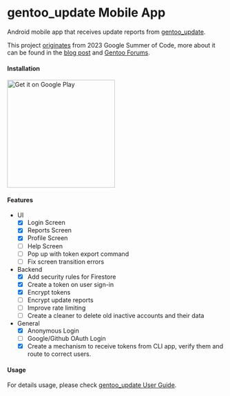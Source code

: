 # gentoo_update Mobile App

Android mobile app that receives update reports from [gentoo_update](https://github.com/Lab-Brat/gentoo_update).  

This project 
[originates](https://wiki.gentoo.org/wiki/Google_Summer_of_Code/2023/Ideas/Automated_Gentoo_system_updater) 
from 2023 Google Summer of Code, more about it can be found in the 
[blog post](https://labbrat.net/blog/gsoc2023/gentoo_update_intro/) and 
[Gentoo Forums](https://forums.gentoo.org/viewtopic-p-8793827.html#8793827).  

#### Installation
<a href='https://play.google.com/store/apps/details?id=net.labbrat.gentoo_update'><img alt='Get it on Google Play' src='https://play.google.com/intl/en_us/badges/images/generic/en_badge_web_generic.png' width="250"/></a>

#### Features
- UI
  - [x] Login Screen
  - [x] Reports Screen
  - [x] Profile Screen
  - [ ] Help Screen
  - [ ] Pop up with token export command
  - [ ] Fix screen transition errors
- Backend
  - [x] Add security rules for Firestore
  - [x] Create a token on user sign-in
  - [x] Encrypt tokens
  - [ ] Encrypt update reports
  - [ ] Improve rate limiting
  - [ ] Create a cleaner to delete old inactive accounts and their data
- General
  - [x] Anonymous Login
  - [ ] Google/Github OAuth Login
  - [x] Create a mechanism to receive tokens from CLI app, verify them and route to correct users.

#### Usage
For details usage, please check [gentoo_update User Guide](https://blogs.gentoo.org/gsoc/2023/08/27/gentoo_update-user-guide/).

